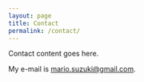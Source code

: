 ```yaml
---
layout: page
title: Contact
permalink: /contact/
---
```


Contact content goes here.

My e-mail is [mario.suzuki@gmail.com](mailto:mario.suzuki@gmail.com).